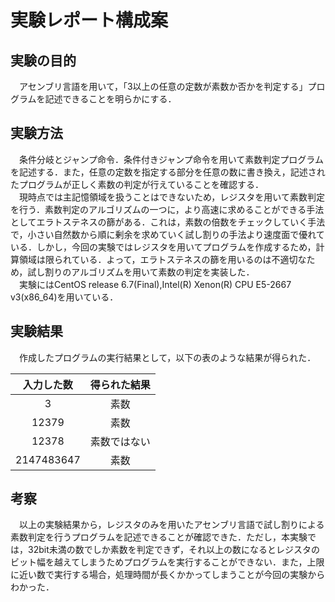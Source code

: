 # 実験レポート構成案  

## 実験の目的
　アセンブリ言語を用いて，「3以上の任意の定数が素数か否かを判定する」プログラムを記述できることを明らかにする．  

## 実験方法
　条件分岐とジャンプ命令．条件付きジャンプ命令を用いて素数判定プログラムを記述する．また，任意の定数を指定する部分を任意の数に書き換え，記述されたプログラムが正しく素数の判定が行えていることを確認する．  
　現時点では主記憶領域を扱うことはできないため，レジスタを用いて素数判定を行う．素数判定のアルゴリズムの一つに，より高速に求めることができる手法としてエラトステネスの篩がある．これは，素数の倍数をチェックしていく手法で，小さい自然数から順に剰余を求めていく試し割りの手法より速度面で優れている．しかし，今回の実験ではレジスタを用いてプログラムを作成するため，計算領域は限られている．よって，エラトステネスの篩を用いるのは不適切なため，試し割りのアルゴリズムを用いて素数の判定を実装した．  
　実験にはCentOS release 6.7(Final),Intel(R) Xenon(R) CPU E5-2667 v3(x86_64)を用いている．  

## 実験結果  
　作成したプログラムの実行結果として，以下の表のような結果が得られた．  
 
| 入力した数 | 得られた結果 |
|:----:|:----:|
| 3 | 素数 |
| 12379 | 素数 |
| 12378 | 素数ではない |
| 2147483647 | 素数 |

## 考察
　以上の実験結果から，レジスタのみを用いたアセンブリ言語で試し割りによる素数判定を行うプログラムを記述できることが確認できた．ただし，本実験では，32bit未満の数でしか素数を判定できず，それ以上の数になるとレジスタのビット幅を越えてしまうためプログラムを実行することができない．また，上限に近い数で実行する場合，処理時間が長くかかってしまうことが今回の実験からわかった．
